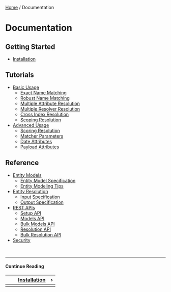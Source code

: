 [Home](/) / Documentation


# <a name="documentation"></a>Documentation

## <a name="getting-started"></a>Getting Started

- [Installation](/docs/installation)


## <a name="tutorials"></a>Tutorials

- [Basic Usage](/docs/basic-usage)
    - [Exact Name Matching](/docs/basic-usage/exact-name-matching)
    - [Robust Name Matching](/docs/basic-usage/robust-name-matching)
    - [Multiple Attribute Resolution](/docs/basic-usage/multiple-attribute-resolution)
    - [Multiple Resolver Resolution](/docs/basic-usage/multiple-resolver-resolution)
    - [Cross Index Resolution](/docs/basic-usage/cross-index-resolution)
    - [Scoping Resolution](/docs/basic-usage/scoping-resolution)
- [Advanced Usage](/docs/advanced-usage)
    - [Scoring Resolution](/docs/advanced-usage/scoring-resolution)
    - [Matcher Parameters](/docs/advanced-usage/matcher-parameters)
    - [Date Attributes](/docs/advanced-usage/date-attributes)
    - [Payload Attributes](/docs/advanced-usage/payload-attributes)

## <a name="reference"></a>Reference

- [Entity Models](/docs/entity-models)
    - [Entity Model Specification](/docs/entity-models/specification)
    - [Entity Modeling Tips](/docs/entity-models/tips)
- [Entity Resolution](/docs/entity-resolution)
    - [Input Specification](/docs/entity-resolution/input-specification)
    - [Output Specification](/docs/entity-resolution/output-specification)
- [REST APIs](/docs/rest-apis)
    - [Setup API](/docs/rest-apis/setup-api)
    - [Models API](/docs/rest-apis/models-api)
    - [Bulk Models API](/docs/rest-apis/bulk-models-api)
    - [Resolution API](/docs/rest-apis/resolution-api)
    - [Bulk Resolution API](/docs/rest-apis/bulk-resolution-api)
- [Security](/docs/security)


&nbsp;

----

#### Continue Reading

|||[Installation](/docs/installation)|&#8250;|
|:---|:---|---:|---:|
|    |    |    |    |
